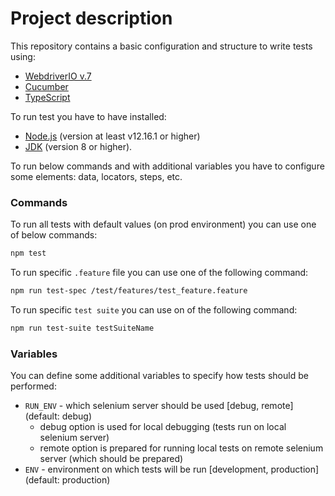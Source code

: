 # Project description
This repository contains a basic configuration and structure to write tests using:
- [WebdriverIO v.7](https://webdriver.io/) 
- [Cucumber](https://docs.cucumber.io)
- [TypeScript](https://www.typescriptlang.org/)

To run test you have to have installed:
- [Node.js](https://nodejs.org/en/) (version at least v12.16.1 or higher)
- [JDK](https://www.oracle.com/technetwork/java/javase/overview/index.html) (version 8 or higher).

To run below commands and with additional variables you have to configure some elements: data, locators, steps, etc. 

### Commands
To run all tests with default values (on prod environment) you can use one of below commands:
```bash
npm test
```

To run specific `.feature` file you can use one of the following command:
```bash
npm run test-spec /test/features/test_feature.feature
```

To run specific `test suite` you can use on of the following command:
```bash
npm run test-suite testSuiteName
```

### Variables
You can define some additional variables to specify how tests should be performed:
- `RUN_ENV` - which selenium server should be used [debug, remote] (default: debug)
  - debug option is used for local debugging (tests run on local selenium server)
  - remote option is prepared for running local tests on remote selenium server (which should be prepared)
- `ENV` - environment on which tests will be run [development, production] (default: production)
